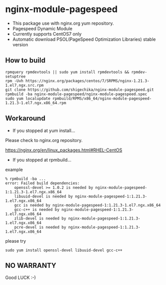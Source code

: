 # nginx-module-pagespeed

- This package use with nginx.org yum repository.
- Pagespeed Dynamic Module
- Currently supports CentOS7 only
- Automatic download PSOL(PageSpeed Optimization Libraries) stable version

## How to build

```
rpmquery rpmdevtools || sudo yum install rpmdevtools && rpmdev-setuptree
rpm -Uvh https://nginx.org/packages/centos/7/SRPMS/nginx-1.21.3-1.el7.ngx.src.rpm
git clone https://github.com/shigechika/nginx-module-pagespeed.git
rpmbuild -ba nginx-module-pagespeed/nginx-module-pagespeed.spec
sudo yum localupdate rpmbuild/RPMS/x86_64/nginx-module-pagespeed-1.21.3-1.el7.ngx.x86_64.rpm
```

## Workaround

- If you stopped at yum install...

Please check to nginx.org repository.

https://nginx.org/en/linux_packages.html#RHEL-CentOS

- If you stopped at rpmbuild...

example
```
% rpmbuild -ba ...
error: Failed build dependencies:
	openssl-devel >= 1.0.2 is needed by nginx-module-pagespeed-1:1.21.3-1.el7.ngx.x86_64
	libuuid-devel is needed by nginx-module-pagespeed-1:1.21.3-1.el7.ngx.x86_64
	gcc is needed by nginx-module-pagespeed-1:1.21.3-1.el7.ngx.x86_64
	gcc-c++ is needed by nginx-module-pagespeed-1:1.21.3-1.el7.ngx.x86_64
	zlib-devel is needed by nginx-module-pagespeed-1:1.21.3-1.el7.ngx.x86_64
	pcre-devel is needed by nginx-module-pagespeed-1:1.21.3-1.el7.ngx.x86_64
```
please try
```
sudo yum install openssl-devel libuuid-devel gcc-c++
```

## NO WARRANTY

Good LUCK :-)
